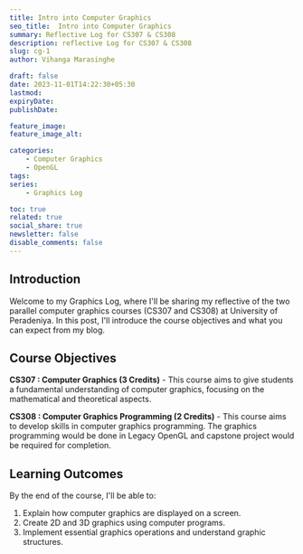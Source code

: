 ```yaml
---
title: Intro into Computer Graphics
seo_title:  Intro into Computer Graphics
summary: Reflective Log for CS307 & CS308
description: reflective Log for CS307 & CS308
slug: cg-1
author: Vihanga Marasinghe

draft: false
date: 2023-11-01T14:22:30+05:30
lastmod: 
expiryDate: 
publishDate: 

feature_image: 
feature_image_alt: 

categories:
    - Computer Graphics
    - OpenGL
tags:
series: 
    - Graphics Log

toc: true
related: true
social_share: true
newsletter: false
disable_comments: false
---
```



## Introduction

Welcome to my Graphics Log, where I'll be sharing my reflective of the two parallel computer graphics courses (CS307 and CS308) at University of Peradeniya. In this post, I'll introduce the course objectives and what you can expect from my blog.

## Course Objectives

**CS307 : Computer Graphics (3 Credits)** - This course aims to give students a fundamental understanding of computer graphics, focusing on the mathematical and theoretical aspects.


**CS308 : Computer Graphics Programming (2 Credits)** - This course aims to develop skills in computer graphics programming.
The graphics programming would be done in Legacy OpenGL and capstone project would be required for completion.

## Learning Outcomes

By the end of the course, I'll be able to:

1. Explain how computer graphics are displayed on a screen.
2. Create 2D and 3D graphics using computer programs.
3. Implement essential graphics operations and understand graphic structures.

